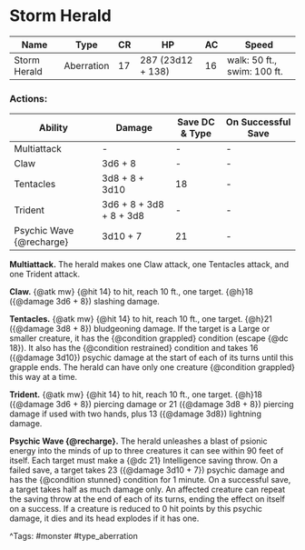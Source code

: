 # Storm Herald

| Name | Type | CR | HP | AC | Speed |
|------|------|----|----|----|-------|
| Storm Herald | Aberration | 17 | 287 (23d12 + 138) | 16 | walk: 50 ft., swim: 100 ft. |

### Actions:

| Ability | Damage | Save DC & Type | On Successful Save |
|---------|--------|----------------|--------------------|
| Multiattack | - | - | - |
| Claw | 3d6 + 8 | - | - |
| Tentacles | 3d8 + 8 + 3d10 | 18 | - |
| Trident | 3d6 + 8 + 3d8 + 8 + 3d8 | - | - |
| Psychic Wave {@recharge} | 3d10 + 7 | 21 | - |


**Multiattack.** The herald makes one Claw attack, one Tentacles attack, and one Trident attack.

**Claw.** {@atk mw} {@hit 14} to hit, reach 10 ft., one target. {@h}18 ({@damage 3d6 + 8}) slashing damage.

**Tentacles.** {@atk mw} {@hit 14} to hit, reach 10 ft., one target. {@h}21 ({@damage 3d8 + 8}) bludgeoning damage. If the target is a Large or smaller creature, it has the {@condition grappled} condition (escape {@dc 18}). It also has the {@condition restrained} condition and takes 16 ({@damage 3d10}) psychic damage at the start of each of its turns until this grapple ends. The herald can have only one creature {@condition grappled} this way at a time.

**Trident.** {@atk mw} {@hit 14} to hit, reach 10 ft., one target. {@h}18 ({@damage 3d6 + 8}) piercing damage or 21 ({@damage 3d8 + 8}) piercing damage if used with two hands, plus 13 ({@damage 3d8}) lightning damage.

**Psychic Wave {@recharge}.** The herald unleashes a blast of psionic energy into the minds of up to three creatures it can see within 90 feet of itself. Each target must make a {@dc 21} Intelligence saving throw. On a failed save, a target takes 23 ({@damage 3d10 + 7}) psychic damage and has the {@condition stunned} condition for 1 minute. On a successful save, a target takes half as much damage only. An affected creature can repeat the saving throw at the end of each of its turns, ending the effect on itself on a success. If a creature is reduced to 0 hit points by this psychic damage, it dies and its head explodes if it has one.

^Tags: #monster #type_aberration